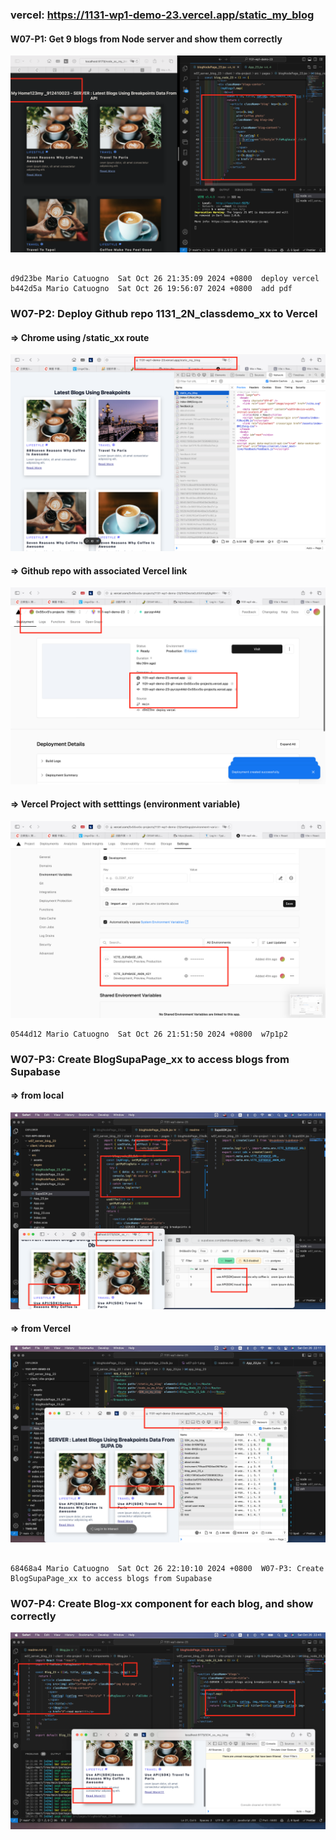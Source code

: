 ### vercel: https://1131-wp1-demo-23.vercel.app/static_my_blog

#### W07-P1: Get 9 blogs from Node server and show them correctly

![](w07-p1.png)

```

d9d23be Mario Catuogno  Sat Oct 26 21:35:09 2024 +0800  deploy vercel
b442d5a Mario Catuogno  Sat Oct 26 19:56:07 2024 +0800  add pdf
```

### W07-P2: Deploy Github repo 1131_2N_classdemo_xx to Vercel

#### => Chrome using /static_xx route

![](w07-p2-1.png)

#### => Github repo with associated Vercel link

![](w07-p2-2.png)

#### => Vercel Project with setttings (environment variable)

![](w07-p2-3.png)

```
0544d12 Mario Catuogno  Sat Oct 26 21:51:50 2024 +0800  w7p1p2
```

### W07-P3: Create BlogSupaPage_xx to access blogs from Supabase

#### => from local

![](w07-p3-1.png)

#### => from Vercel

![](w07-p3-2.png)

```

68468a4 Mario Catuogno  Sat Oct 26 22:10:10 2024 +0800  W07-P3: Create BlogSupaPage_xx to access blogs from Supabase
```

### W07-P4: Create Blog-xx component for each blog, and show correctly

![](w07-p4.png)

```

```
